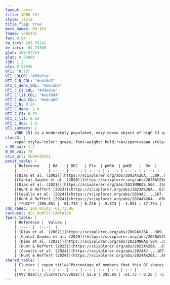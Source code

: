 ```yaml
---
layout: post
title: VDBH 151
style: style
title_flag: true
more_names: BH 151
fname: vdbh151
fov: 0.04
ra_icrs: 205.05142
de_icrs: -61.73306
glon: 308.67254
glat: 0.59408
r50: 1.2
plx: 0.22645
UTI: "0.73"
UTI_COLOR: "#d9efca"
UTI_C_N_COL: "#ebf6d2"
UTI_C_dens_COL: "#a6cab9"
UTI_C_C3_COL: "#d4edca"
UTI_C_lit_COL: "#eef8d4"
UTI_C_dup_COL: "#a6cab9"
UTI_C_N: 0.64
UTI_C_dens: 1.0
UTI_C_C3: 0.75
UTI_C_lit: 0.62
UTI_C_dup: 1.0
UTI_summary: |
    VDBH 151 is a moderately populated, very dense object of high C3 quality. It is moderately studied in the literature. This object shares a significant percentage of members with a later reported entry.
class3: |
    <span style="color: green; font-weight: bold;">A</span><span style="color: #FFC300; font-weight: bold;">B</span>
r_50_val: 1.2
N_50_val: 78
scix_url: VDBH%20151
posit_table: |
    | Reference    | RA    | DEC   | Plx  | pmRA  | pmDE   |  Rv  |
    | :---         | :---: | :---: | :---: | :---: | :---: | :---: |
    |[Dias et al. (2002)](https://scixplorer.org/abs/2002A%26A...389..871D) | 205.046 | -61.731 | -- | 0.05 | -6.2 | -- |
    |[Cantat-Gaudin et al. (2020)](https://scixplorer.org/abs/2020A%26A...640A...1C) | 205.051 | -61.731 | 0.176 | -5.853 | -1.878 | -- |
    |[Dias et al. (2021)](https://scixplorer.org/abs/2021MNRAS.504..356D) | 205.05 | -61.732 | 0.159 | -5.867 | -1.87 | -- |
    |[Hunt & Reffert (2023)](https://scixplorer.org/abs/2023A%26A...673A.114H) | 205.044 | -61.728 | 0.254 | -5.889 | -1.782 | 105.015 |
    |[Cavallo et al. (2024)](https://scixplorer.org/abs/2024AJ....167...12C) | 205.039 | -61.733 | 0.25 | -- | -- | -- |
    |[Hunt & Reffert (2024)](https://scixplorer.org/abs/2024A%26A...686A..42H) | 205.044 | -61.728 | 0.254 | -5.889 | -1.782 | 105.015 |
    | **UCC** |205.051 | -61.733 | 0.226 | -5.874 | -1.851 | 37.294 | 
cds_radec: 205.05142,-61.73306
carousel: UCC_HUNT23_CANTAT20
fpars_table: |
    | Reference |  Values |
    | :---  |  :---:  |
    | [Dias et al. (2002)](https://scixplorer.org/abs/2002A%26A...389..871D) | `Dist=3800.0` |
    | [Cantat-Gaudin et al. (2020)](https://scixplorer.org/abs/2020A%26A...640A...1C) | `AVNN=4.06, DMNN=13.49, AgeNN=7.2` |
    | [Dias et al. (2021)](https://scixplorer.org/abs/2021MNRAS.504..356D) | `Av=4.104, Dist=3866, logage=6.772, [Fe/H]=0.341` |
    | [Hunt & Reffert (2023)](https://scixplorer.org/abs/2023A%26A...673A.114H) | `AV50=4.816, diffAV50=2.861, MOD50=12.985, logAge50=7.13` |
    | [Cavallo et al. (2024)](https://scixplorer.org/abs/2024AJ....167...12C) | `AV50=4.49, dMod50=12.13, logAge50=7.21, [Fe/H]50=0.82` |
    | [Hunt & Reffert (2024)](https://scixplorer.org/abs/2024A%26A...686A..42H) | `MassJ=1016.84` |
shared_table: |
    | Cluster | <span title="Percentage of members that this OC shares with the ones listed">%</span>   | RA   | DEC   | Plx   | pmRA  | pmDE  | Rv | UTI |
    | :-: | :-: |:-: | :-: | :-: | :-: | :-: | :-: | :-: |
    |[VVV 028](/_clusters/vvv028/)| 52.6 | 205.05 | -61.73 | 0.25 | -5.9 | -1.77 | 105.02 |0.07 |
---
```

